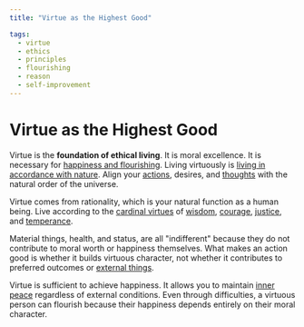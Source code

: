 ```yaml
---
title: "Virtue as the Highest Good"

tags:
  - virtue
  - ethics
  - principles
  - flourishing
  - reason
  - self-improvement
---
```


# Virtue as the Highest Good

Virtue is the **foundation of ethical living**. It is moral excellence. It is
necessary for [happiness and flourishing](happiness-flourishing.md).  Living
virtuously is [living in accordance with nature](living-accordance-nature.md).
Align your [actions](actions.md), desires, and
[thoughts](thoughts-judgments.md) with the natural order of the universe.

Virtue comes from rationality, which is your natural function as a human being.
Live according to the [cardinal virtues](cardinal-virtues.md) of
[wisdom](wisdom.md), [courage](courage.md), [justice](justice.md), and
[temperance](temperance.md).

Material things, health, and status, are all "indifferent" because they do not
contribute to moral worth or happiness themselves. What makes an action good is
whether it builds virtuous character, not whether it contributes to preferred
outcomes or [external things](external-events.md).

Virtue is sufficient to achieve happiness. It allows you to maintain [inner
peace](inner-peace.md) regardless of external conditions. Even through
difficulties, a virtuous person can flourish because their happiness depends
entirely on their moral character.
